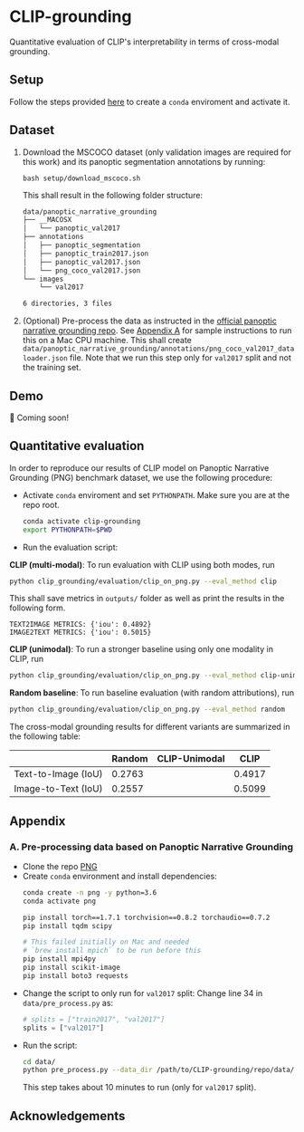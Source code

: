 # CLIP-grounding
Quantitative evaluation of CLIP's interpretability in terms of cross-modal grounding.


## Setup

Follow the steps provided [here](./setup/README.md) to create a `conda` enviroment and activate it.

## Dataset

1. Download the MSCOCO dataset (only validation images are required for this work) and its panoptic segmentation annotations by running:
    ```console
    bash setup/download_mscoco.sh
    ```

    This shall result in the following folder structure:
    ```zsh
    data/panoptic_narrative_grounding
    ├── __MACOSX
    │   └── panoptic_val2017
    ├── annotations
    │   ├── panoptic_segmentation
    │   ├── panoptic_train2017.json
    │   ├── panoptic_val2017.json
    │   └── png_coco_val2017.json
    └── images
        └── val2017

    6 directories, 3 files
    ```
2. (Optional) Pre-process the data as instructed in the [official panoptic narrative grounding repo](https://github.com/BCV-Uniandes/PNG). See [Appendix A](#appA) for sample instructions to run this on a Mac CPU machine. This shall create `data/panoptic_narrative_grounding/annotations/png_coco_val2017_dataloader.json` file. Note that we run this step only for `val2017` split and not the training set.


## Demo

:date:  Coming soon!


## Quantitative evaluation

In order to reproduce our results of CLIP model on Panoptic Narrative Grounding (PNG) benchmark dataset, we use the following procedure:
* Activate `conda` enviroment and set `PYTHONPATH`. Make sure you are at the repo root.
    ```sh
    conda activate clip-grounding
    export PYTHONPATH=$PWD
    ```
* Run the evaluation script:

**CLIP (multi-modal)**: To run evaluation with CLIP using both modes, run
```sh
python clip_grounding/evaluation/clip_on_png.py --eval_method clip
```
This shall save metrics in `outputs/` folder as well as print the results in the following form.
```console
TEXT2IMAGE METRICS: {'iou': 0.4892}
IMAGE2TEXT METRICS: {'iou': 0.5015}
```

**CLIP (unimodal)**: To run a stronger baseline using only one modality in CLIP, run
```sh
python clip_grounding/evaluation/clip_on_png.py --eval_method clip-unimodal
```

**Random baseline**: To run baseline evaluation (with random attributions), run
```sh
python clip_grounding/evaluation/clip_on_png.py --eval_method random
```

The cross-modal grounding results for different variants are summarized in the following table:

|                     | Random | CLIP-Unimodal | CLIP   |
|---------------------|--------|---------------|--------|
| Text-to-Image (IoU) | 0.2763 |               | 0.4917 |
| Image-to-Text (IoU) | 0.2557 |               | 0.5099 |


## Appendix

### A. Pre-processing data based on Panoptic Narrative Grounding <a class="anchor" id="appA"></a>

* Clone the repo [PNG](https://github.com/BCV-Uniandes/PNG)
* Create `conda` environment and install dependencies:
    ```sh
    conda create -n png -y python=3.6
    conda activate png

    pip install torch==1.7.1 torchvision==0.8.2 torchaudio==0.7.2
    pip install tqdm scipy

    # This failed initially on Mac and needed
    # `brew install mpich` to be run before this
    pip install mpi4py
    pip install scikit-image
    pip install boto3 requests
    ```
* Change the script to only run for `val2017` split: Change line 34 in `data/pre_process.py` as:
    ```python
    # splits = ["train2017", "val2017"]
    splits = ["val2017"]
    ```
* Run the script:
    ```sh
    cd data/
    python pre_process.py --data_dir /path/to/CLIP-grounding/repo/data/panoptic_narrative_grounding/
    ```
    This step takes about 10 minutes to run (only for `val2017` split).


## Acknowledgements
